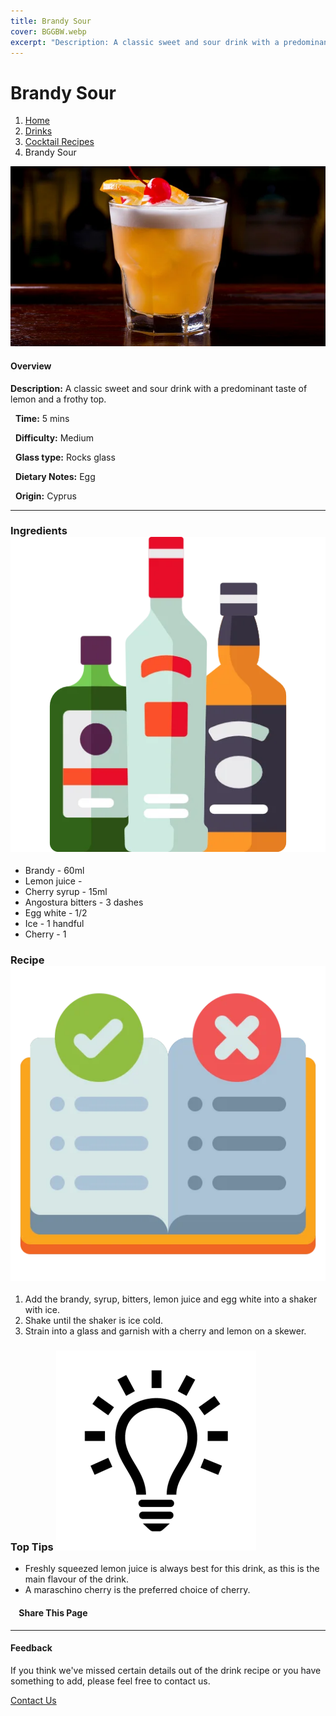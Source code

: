 ```yaml
---
title: Brandy Sour
cover: BGGBW.webp
excerpt: "Description: A classic sweet and sour drink with a predominant taste of lemon and a frothy top."
---
```


# Brandy Sour

1.  [Home](/)
2.  [Drinks](drinks)
3.  [Cocktail Recipes](drinks/cocktailrecipes)
4.  Brandy Sour

![](images/brandy-sour.webp)

#### Overview

**Description:** A classic sweet and sour drink with a predominant taste of lemon and a frothy top.

  **Time:** 5 mins

  **Difficulty:** Medium

  **Glass type:** Rocks glass

  **Dietary Notes:** Egg

  **Origin:** Cyprus

* * *

### Ingredients ![target](images/liquor.webp)

-   Brandy - 60ml
-   Lemon juice -
-   Cherry syrup - 15ml
-   Angostura bitters - 3 dashes
-   Egg white - 1/2
-   Ice - 1 handful
-   Cherry - 1

### Recipe ![target](images/rules.webp)

1.  Add the brandy, syrup, bitters, lemon juice and egg white into a shaker with ice.
2.  Shake until the shaker is ice cold.
3.  Strain into a glass and garnish with a cherry and lemon on a skewer.

### Top Tips ![target](images/lightbulb.webp)

-   Freshly squeezed lemon juice is always best for this drink, as this is the main flavour of the drink.
-   A maraschino cherry is the preferred choice of cherry.

####     Share This Page

[](https://www.facebook.com/sharer/sharer.php?u=beergogglegames.co.uk/Drinks/CocktailRecipes/brandy-sour)[](https://www.instagram.com/direct/new/)[](https://twitter.com/intent/tweet?url=beergogglegames.co.uk/Drinks/CocktailRecipes/brandy-sour)

* * *

#### Feedback

If you think we've missed certain details out of the drink recipe or you have something to add, please feel free to contact us.

  
  
  
[Contact Us](contact)
